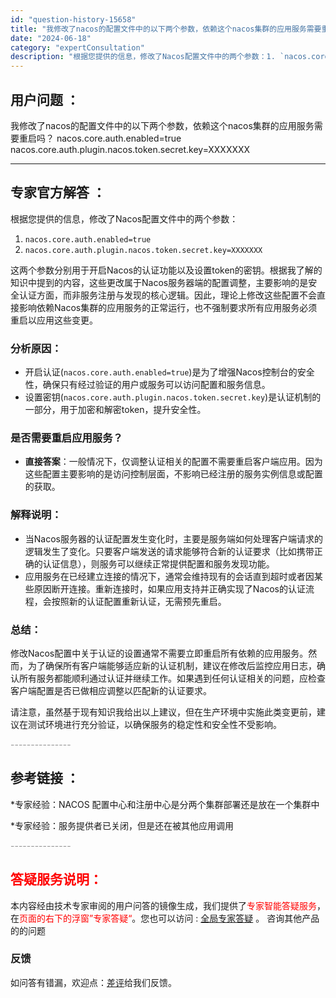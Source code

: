 ```yaml
---
id: "question-history-15658"
title: "我修改了nacos的配置文件中的以下两个参数，依赖这个nacos集群的应用服务需要重启吗？ nacos.c"
date: "2024-06-18"
category: "expertConsultation"
description: "根据您提供的信息，修改了Nacos配置文件中的两个参数：1. `nacos.core.auth.enabled=true`2. `nacos.core.auth.plugin.nacos.token.secret.key=XXXXXXX`这两个参数分别用于开启Nacos的认证功能以及设置token的"
---
```


## 用户问题 ： 
 我修改了nacos的配置文件中的以下两个参数，依赖这个nacos集群的应用服务需要重启吗？ nacos.core.auth.enabled=true nacos.core.auth.plugin.nacos.token.secret.key=XXXXXXX  

---------------
## 专家官方解答 ：

根据您提供的信息，修改了Nacos配置文件中的两个参数：

1. `nacos.core.auth.enabled=true`
2. `nacos.core.auth.plugin.nacos.token.secret.key=XXXXXXX`

这两个参数分别用于开启Nacos的认证功能以及设置token的密钥。根据我了解的知识中提到的内容，这些更改属于Nacos服务器端的配置调整，主要影响的是安全认证方面，而非服务注册与发现的核心逻辑。因此，理论上修改这些配置不会直接影响依赖Nacos集群的应用服务的正常运行，也不强制要求所有应用服务必须重启以应用这些变更。

### 分析原因：
- 开启认证(`nacos.core.auth.enabled=true`)是为了增强Nacos控制台的安全性，确保只有经过验证的用户或服务可以访问配置和服务信息。
- 设置密钥(`nacos.core.auth.plugin.nacos.token.secret.key`)是认证机制的一部分，用于加密和解密token，提升安全性。

### 是否需要重启应用服务？

- **直接答案**：一般情况下，仅调整认证相关的配置不需要重启客户端应用。因为这些配置主要影响的是访问控制层面，不影响已经注册的服务实例信息或配置的获取。
  
### 解释说明：
- 当Nacos服务器的认证配置发生变化时，主要是服务端如何处理客户端请求的逻辑发生了变化。只要客户端发送的请求能够符合新的认证要求（比如携带正确的认证信息），则服务可以继续正常提供配置和服务发现功能。
- 应用服务在已经建立连接的情况下，通常会维持现有的会话直到超时或者因某些原因断开连接。重新连接时，如果应用支持并正确实现了Nacos的认证流程，会按照新的认证配置重新认证，无需预先重启。

### 总结：
修改Nacos配置中关于认证的设置通常不需要立即重启所有依赖的应用服务。然而，为了确保所有客户端能够适应新的认证机制，建议在修改后监控应用日志，确认所有服务都能顺利通过认证并继续工作。如果遇到任何认证相关的问题，应检查客户端配置是否已做相应调整以匹配新的认证要求。

请注意，虽然基于现有知识我给出以上建议，但在生产环境中实施此类变更前，建议在测试环境进行充分验证，以确保服务的稳定性和安全性不受影响。


<font color="#949494">---------------</font> 


## 参考链接 ：

*专家经验：NACOS 配置中心和注册中心是分两个集群部署还是放在一个集群中 
 
 *专家经验：服务提供者已关闭，但是还在被其他应用调用 


 <font color="#949494">---------------</font> 
 


## <font color="#FF0000">答疑服务说明：</font> 

本内容经由技术专家审阅的用户问答的镜像生成，我们提供了<font color="#FF0000">专家智能答疑服务</font>，在<font color="#FF0000">页面的右下的浮窗”专家答疑“</font>。您也可以访问 : [全局专家答疑](https://answer.opensource.alibaba.com/docs/intro) 。 咨询其他产品的的问题

### 反馈
如问答有错漏，欢迎点：[差评](https://ai.nacos.io/user/feedbackByEnhancerGradePOJOID?enhancerGradePOJOId=15710)给我们反馈。
